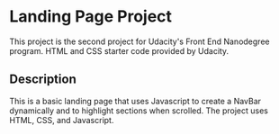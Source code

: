 # Landing Page Project

This project is the second project for Udacity's Front End Nanodegree program. HTML and CSS starter code provided by Udacity.


## Description
This is a basic landing page that uses Javascript to create a NavBar dynamically and to highlight sections when scrolled. The project uses HTML, CSS, and Javascript.
